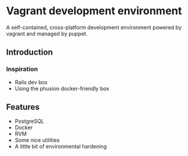 # Vagrant development environment

A self-contained, cross-platform development environment powered by
vagrant and managed by puppet.

## Introduction

### Inspiration

- Rails dev box
- Using the phusion docker-friendly box

## Features

- PostgreSQL
- Docker
- RVM
- Some nice utilities
- A little bit of environmental hardening
